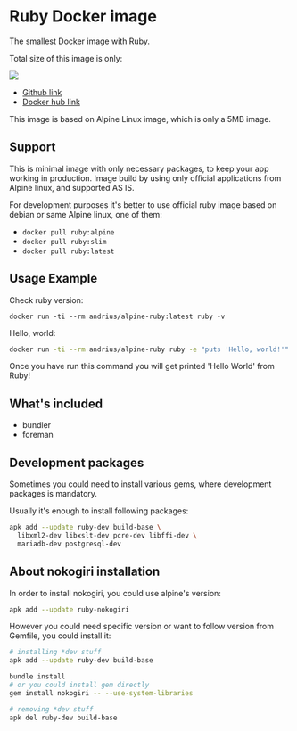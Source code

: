 Ruby Docker image
=================

The smallest Docker image with Ruby.

Total size of this image is only:

[![](https://images.microbadger.com/badges/image/andrius/alpine-ruby.svg)](https://microbadger.com/images/andrius/alpine-ruby "Get your own image badge on microbadger.com")

- [Github link](//github.com/andrius/alpine-ruby/)
- [Docker hub link](//hub.docker.com/r/andrius/alpine-ruby/)

This image is based on Alpine Linux image, which is only a 5MB image.

Support
-------

This is minimal image with only necessary packages, to keep your app working in production. Image build by using only official applications from Alpine linux, and supported AS IS.

For development purposes it's better to use official ruby image based on debian or same Alpine linux, one of them:

- `docker pull ruby:alpine`
- `docker pull ruby:slim`
- `docker pull ruby:latest`

Usage Example
-------------

Check ruby version:

```
docker run -ti --rm andrius/alpine-ruby:latest ruby -v
```

Hello, world:

```bash
docker run -ti --rm andrius/alpine-ruby ruby -e "puts 'Hello, world!'"
```

Once you have run this command you will get printed 'Hello World' from Ruby!

What's included
---------------

- bundler
- foreman

Development packages
--------------------

Sometimes you could need to install various gems, where development packages is mandatory.

Usually it's enough to install following packages:

```bash
apk add --update ruby-dev build-base \
  libxml2-dev libxslt-dev pcre-dev libffi-dev \
  mariadb-dev postgresql-dev
```

About nokogiri installation
---------------------------

In order to install nokogiri, you could use alpine's version:

```bash
apk add --update ruby-nokogiri
```

However you could need specific version or want to follow version from Gemfile, you could install it:

```bash
# installing *dev stuff
apk add --update ruby-dev build-base

bundle install
# or you could install gem directly
gem install nokogiri -- --use-system-libraries

# removing *dev stuff
apk del ruby-dev build-base
```


